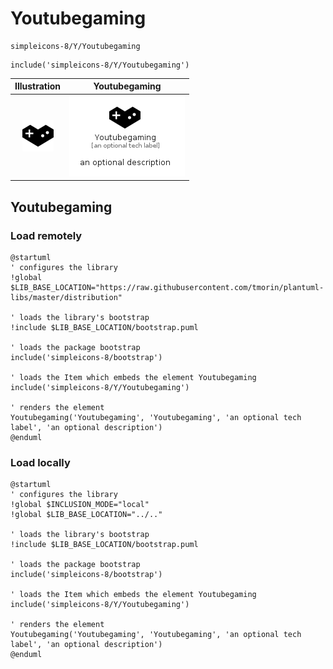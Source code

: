 # Youtubegaming


```text
simpleicons-8/Y/Youtubegaming
```

```text
include('simpleicons-8/Y/Youtubegaming')
```



| Illustration | Youtubegaming |
| :---: | :---: |
| ![illustration for Illustration](../../simpleicons-8/Y/Youtubegaming.png) | ![illustration for Youtubegaming](../../simpleicons-8/Y/Youtubegaming.Local.png) |




## Youtubegaming

### Load remotely
```plantuml
@startuml
' configures the library
!global $LIB_BASE_LOCATION="https://raw.githubusercontent.com/tmorin/plantuml-libs/master/distribution"

' loads the library's bootstrap
!include $LIB_BASE_LOCATION/bootstrap.puml

' loads the package bootstrap
include('simpleicons-8/bootstrap')

' loads the Item which embeds the element Youtubegaming
include('simpleicons-8/Y/Youtubegaming')

' renders the element
Youtubegaming('Youtubegaming', 'Youtubegaming', 'an optional tech label', 'an optional description')
@enduml
```

### Load locally
```plantuml
@startuml
' configures the library
!global $INCLUSION_MODE="local"
!global $LIB_BASE_LOCATION="../.."

' loads the library's bootstrap
!include $LIB_BASE_LOCATION/bootstrap.puml

' loads the package bootstrap
include('simpleicons-8/bootstrap')

' loads the Item which embeds the element Youtubegaming
include('simpleicons-8/Y/Youtubegaming')

' renders the element
Youtubegaming('Youtubegaming', 'Youtubegaming', 'an optional tech label', 'an optional description')
@enduml
```

